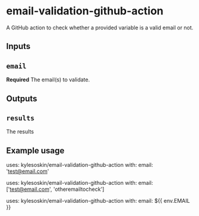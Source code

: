 # email-validation-github-action
A GitHub action to check whether a provided variable is a valid email or not.

## Inputs

## `email`

**Required** The email(s) to validate.

## Outputs

## `results`

The results

## Example usage

uses: kylesoskin/email-validation-github-action
with:
  email: 'test@email.com'

uses: kylesoskin/email-validation-github-action
with:
  email: ['test@email.com', 'otheremailtocheck']

uses: kylesoskin/email-validation-github-action
with:
  email: ${{ env.EMAIL }}

